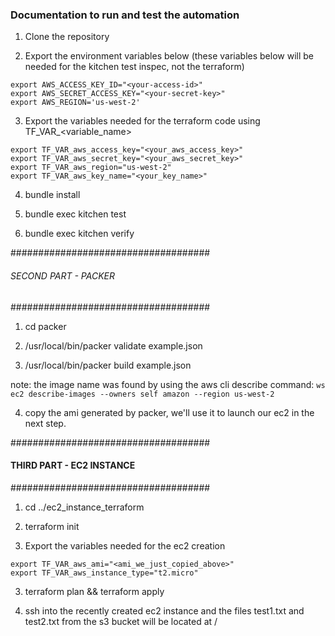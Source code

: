 ### Documentation to run and test the automation

1. Clone the repository

2. Export the environment variables below (these variables below will be needed for the kitchen test inspec, not the terraform)

```
export AWS_ACCESS_KEY_ID="<your-access-id>"           
export AWS_SECRET_ACCESS_KEY="<your-secret-key>"
export AWS_REGION='us-west-2'
```

3. Export the variables needed for the terraform code using TF_VAR_<variable_name> 

```
export TF_VAR_aws_access_key="<your_aws_access_key>"
export TF_VAR_aws_secret_key="<your_aws_secret_key>"
export TF_VAR_aws_region="us-west-2"
export TF_VAR_aws_key_name="<your_key_name>"
```

4. bundle install 

5. bundle exec kitchen test

6. bundle exec kitchen verify

####################################
###### SECOND PART - PACKER ########
####################################

1. cd packer

2. /usr/local/bin/packer validate example.json

3. /usr/local/bin/packer build example.json

note: the image name was found by using the aws cli describe command:
`ws ec2 describe-images --owners self amazon --region us-west-2`

4. copy the ami generated by packer, we'll use it to launch our ec2 in the next step.

####################################
#### THIRD PART - EC2 INSTANCE #####
####################################

1. cd ../ec2_instance_terraform

2. terraform init

3. Export the variables needed for the ec2 creation 

```
export TF_VAR_aws_ami="<ami_we_just_copied_above>" 
export TF_VAR_aws_instance_type="t2.micro"
```
3. terraform plan && terraform apply

4. ssh into the recently created ec2 instance and the files test1.txt and test2.txt from the s3 bucket will be located at /
